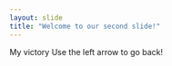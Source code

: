 ```yaml
---
layout: slide
title: "Welcome to our second slide!"
---
```

My victory
Use the left arrow to go back!
